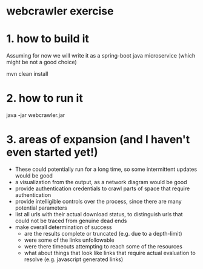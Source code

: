 # webcrawler exercise

# 1. how to build it

Assuming for now we will write it as a spring-boot java microservice (which might be not a good choice)

mvn clean install

# 2. how to run it

java -jar webcrawler.jar

# 3. areas of expansion (and I haven't even started yet!)
* These could potentially run for a long time, so some intermittent updates would be good
* a visualization from the output, as a network diagram would be good
* provide authentication credentials to crawl parts of space that require authentication
* provide intelligible controls over the process, since there are many potential parameters
* list all urls with their actual download status, to distinguish urls that could not be traced from genuine dead ends
* make overall determination of success
    * are the results complete or truncated (e.g. due to a depth-limit)
    * were some of the links unfollowable
    * were there timeouts attempting to reach some of the resources
    * what about things that look like links that require actual evaluation to resolve (e.g. javascript generated links)
    